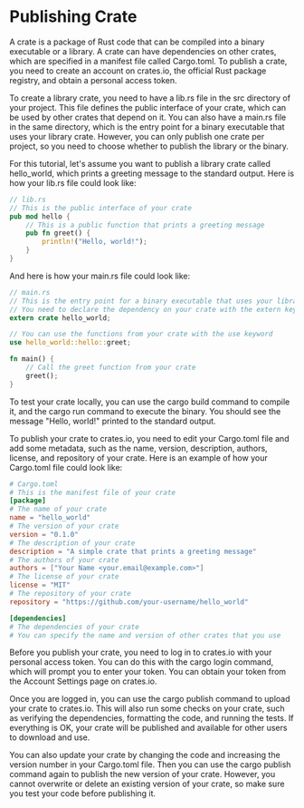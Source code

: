 # Publishing Crate

A crate is a package of Rust code that can be compiled into a binary executable or a library. A crate can have dependencies on other crates, which are specified in a manifest file called Cargo.toml. To publish a crate, you need to create an account on crates.io, the official Rust package registry, and obtain a personal access token.

To create a library crate, you need to have a lib.rs file in the src directory of your project. This file defines the public interface of your crate, which can be used by other crates that depend on it. You can also have a main.rs file in the same directory, which is the entry point for a binary executable that uses your library crate. However, you can only publish one crate per project, so you need to choose whether to publish the library or the binary.

For this tutorial, let's assume you want to publish a library crate called hello_world, which prints a greeting message to the standard output. Here is how your lib.rs file could look like:

```rust
// lib.rs
// This is the public interface of your crate
pub mod hello {
    // This is a public function that prints a greeting message
    pub fn greet() {
        println!("Hello, world!");
    }
}
```

And here is how your main.rs file could look like:

```rust
// main.rs
// This is the entry point for a binary executable that uses your library crate
// You need to declare the dependency on your crate with the extern keyword
extern crate hello_world;

// You can use the functions from your crate with the use keyword
use hello_world::hello::greet;

fn main() {
    // Call the greet function from your crate
    greet();
}
```

To test your crate locally, you can use the cargo build command to compile it, and the cargo run command to execute the binary. You should see the message "Hello, world!" printed to the standard output.

To publish your crate to crates.io, you need to edit your Cargo.toml file and add some metadata, such as the name, version, description, authors, license, and repository of your crate. Here is an example of how your Cargo.toml file could look like:

```toml
# Cargo.toml
# This is the manifest file of your crate
[package]
# The name of your crate
name = "hello_world"
# The version of your crate
version = "0.1.0"
# The description of your crate
description = "A simple crate that prints a greeting message"
# The authors of your crate
authors = ["Your Name <your.email@example.com>"]
# The license of your crate
license = "MIT"
# The repository of your crate
repository = "https://github.com/your-username/hello_world"

[dependencies]
# The dependencies of your crate
# You can specify the name and version of other crates that you use
```

Before you publish your crate, you need to log in to crates.io with your personal access token. You can do this with the cargo login command, which will prompt you to enter your token. You can obtain your token from the Account Settings page on crates.io.

Once you are logged in, you can use the cargo publish command to upload your crate to crates.io. This will also run some checks on your crate, such as verifying the dependencies, formatting the code, and running the tests. If everything is OK, your crate will be published and available for other users to download and use.

You can also update your crate by changing the code and increasing the version number in your Cargo.toml file. Then you can use the cargo publish command again to publish the new version of your crate. However, you cannot overwrite or delete an existing version of your crate, so make sure you test your code before publishing it.
